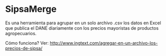 # SipsaMerge
Es una herramienta para agrupar en un solo archivo .csv los datos en Excel que publica el DANE diariamente con los precios mayoristas de productos agropecuarios.

Cómo funciona? Ver: http://www.ingtext.com/agregar-en-un-archivo-los-precios-de-sipsa/
